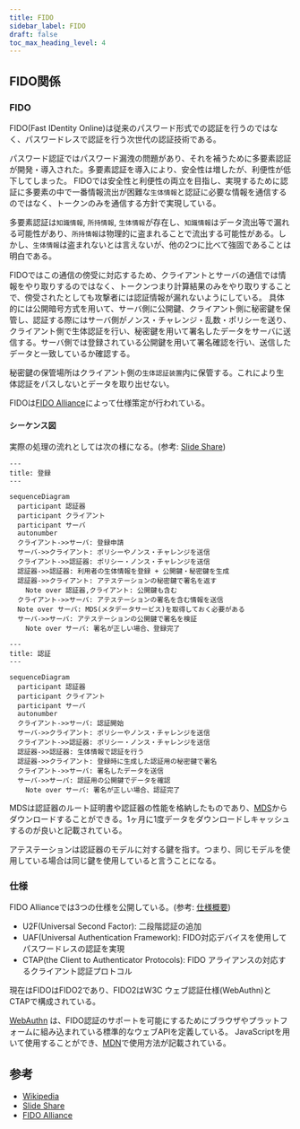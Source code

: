 ```yaml
---
title: FIDO
sidebar_label: FIDO
draft: false
toc_max_heading_level: 4
---
```


## FIDO関係

### FIDO

FIDO(Fast IDentity Online)は従来のパスワード形式での認証を行うのではなく、パスワードレスで認証を行う次世代の認証技術である。

パスワード認証ではパスワード漏洩の問題があり、それを補うために多要素認証が開発・導入された。多要素認証を導入により、安全性は増したが、利便性が低下してしまった。
FIDOでは安全性と利便性の両立を目指し、実現するために認証に多要素の中で一番情報流出が困難な`生体情報`と認証に必要な情報を通信するのではなく、トークンのみを通信する方針で実現している。

多要素認証は`知識情報`, `所持情報`, `生体情報`が存在し、`知識情報`はデータ流出等で漏れる可能性があり、`所持情報`は物理的に盗まれることで流出する可能性がある。しかし、`生体情報`は盗まれないとは言えないが、他の2つに比べて強固であることは明白である。

FIDOではこの通信の傍受に対応するため、クライアントとサーバの通信では情報をやり取りするのではなく、トークンつまり計算結果のみをやり取りすることで、傍受されたとしても攻撃者には認証情報が漏れないようにしている。
具体的には公開暗号方式を用いて、サーバ側に公開鍵、クライアント側に秘密鍵を保管し、認証する際にはサーバ側がノンス・チャレンジ・乱数・ポリシーを送り、クライアント側で生体認証を行い、秘密鍵を用いて署名したデータをサーバに送信する。サーバ側では登録されている公開鍵を用いて署名確認を行い、送信したデータと一致しているか確認する。

秘密鍵の保管場所はクライアント側の`生体認証装置`内に保管する。これにより生体認証をパスしないとデータを取り出せない。

FIDOは[FIDO Alliance]によって仕様策定が行われている。

#### シーケンス図

実際の処理の流れとしては次の様になる。(参考: [Slide Share])

```mermaid
---
title: 登録
---

sequenceDiagram
  participant 認証器
  participant クライアント
  participant サーバ
  autonumber
  クライアント->>サーバ: 登録申請
  サーバ->>クライアント: ポリシーやノンス・チャレンジを送信
  クライアント->>認証器: ポリシー・ノンス・チャレンジを送信
  認証器->>認証器: 利用者の生体情報を登録 + 公開鍵・秘密鍵を生成
  認証器->>クライアント: アテステーションの秘密鍵で署名を返す
    Note over 認証器,クライアント: 公開鍵も含む
  クライアント->>サーバ: アテステーションの署名を含む情報を送信
  Note over サーバ: MDS(メタデータサービス)を取得しておく必要がある
  サーバ->>サーバ: アテステーションの公開鍵で署名を検証
    Note over サーバ: 署名が正しい場合、登録完了

```

```mermaid
---
title: 認証
---

sequenceDiagram
  participant 認証器
  participant クライアント
  participant サーバ
  autonumber
  クライアント->>サーバ: 認証開始
  サーバ->>クライアント: ポリシーやノンス・チャレンジを送信
  クライアント->>認証器: ポリシー・ノンス・チャレンジを送信
  認証器->>認証器: 生体情報で認証を行う
  認証器->>クライアント: 登録時に生成した認証用の秘密鍵で署名
  クライアント->>サーバ: 署名したデータを送信
  サーバ->>サーバ: 認証用の公開鍵でデータを確認
    Note over サーバ: 署名が正しい場合、認証完了

```

MDSは認証器のルート証明書や認証器の性能を格納したものであり、[MDS]からダウンロードすることができる。1ヶ月に1度データをダウンロードしキャッシュするのが良いと記載されている。

アテステーションは認証器のモデルに対する鍵を指す。つまり、同じモデルを使用している場合は同じ鍵を使用していると言うことになる。

### 仕様

FIDO Allianceでは3つの仕様を公開している。(参考: [仕様概要])

- U2F(Universal Second Factor): 二段階認証の追加
- UAF(Universal Authentication Framework): FIDO対応デバイスを使用してパスワードレスの認証を実現
- CTAP(the Client to Authenticator Protocols): FIDO アライアンスの対応するクライアント認証プロトコル

現在はFIDOはFIDO2であり、FIDO2はW3C ウェブ認証仕様(WebAuthn)とCTAPで構成されている。

[WebAuthn] は、FIDO認証のサポートを可能にするためにブラウザやプラットフォームに組み込まれている標準的なウェブAPIを定義している。
JavaScriptを用いて使用することができ、[MDN]で使用方法が記載されている。

## 参考

- [Wikipedia]
- [Slide Share]
- [FIDO Alliance]

[Wikipedia]: https://ja.wikipedia.org/wiki/FIDO_(%E8%AA%8D%E8%A8%BC%E6%8A%80%E8%A1%93)
[Slide Share]: https://www.slideshare.net/FIDOAlliance/fido-83445442
[FIDO Alliance]: https://fidoalliance.org/
[MDS]: https://fidoalliance.org/metadata/
[仕様概要]: https://fidoalliance.org/specifications-overview/?lang=ja
[WebAuthn]: https://www.w3.org/TR/webauthn-1/
[MDN]: https://developer.mozilla.org/ja/docs/Web/API/Web_Authentication_API
